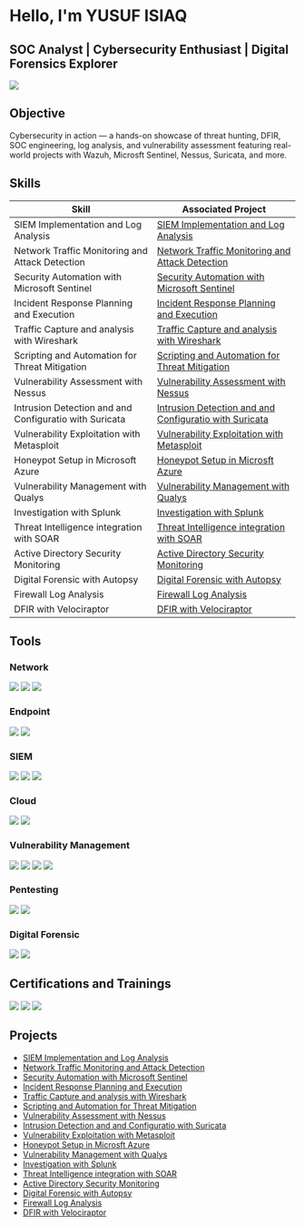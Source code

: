 # Hello, I'm YUSUF ISIAQ
## SOC Analyst | Cybersecurity Enthusiast | Digital Forensics Explorer

<a href="https://linkedin.com"><img src="https://img.shields.io/badge/-LinkedIn-0072b1?&style=for-the-badge&logo=linkedin&logoColor=white" /></a>





## Objective
Cybersecurity in action — a hands-on showcase of threat hunting, DFIR, SOC engineering, log analysis, and vulnerability assessment featuring real-world projects with Wazuh, Microsft Sentinel, Nessus, Suricata, and more.

## Skills

| Skill                                         | Associated Project         |
|-----------------------------------------------|----------------------------|
| SIEM Implementation and Log Analysis          | <a href="https://github.com/Cybernuggetz/SIEM-Implementation-and-Log-Analysis">SIEM Implementation and Log Analysis</a>|
| Network Traffic Monitoring and Attack Detection | <a href="https://github.com/Cybernuggetz/Network-Traffic-Monitoring-and-Attack-Detection">Network Traffic Monitoring and Attack Detection</a>|
| Security Automation with Microsoft Sentinel     | <a href="https://github.com/Cybernuggetz/-Security-Automation-with-Microsoft-Sentinel">Security Automation with Microsoft Sentinel   </a>|
| Incident Response Planning and Execution      | <a href="https://github.com/Cybernuggetz/Incident-Response-Planning-and-Execution-">Incident Response Planning and Execution </a>|
| Traffic Capture and analysis with Wireshark     | <a href="https://github.com/Cybernuggetz/Traffic-Capture-and-analysis-with-Wireshark">Traffic Capture and analysis with Wireshark</a>|
| Scripting and Automation for Threat Mitigation | <a href="https://github.com/Cybernuggetz/Scripting-and-Automation-for-Threat-Mitigation">Scripting and Automation for Threat Mitigation </a>|
| Vulnerability Assessment with Nessus        | <a href="https://github.com/Cybernuggetz/Vulnerability-Assessment-with-Nessus">Vulnerability Assessment with Nessus </a>|
| Intrusion Detection and and Configuratio with Suricata| <a href="https://github.com/Cybernuggetz/-Intrusion-Detection-and-and-Configuratio-with-Suricata"> Intrusion Detection and and Configuratio with Suricata</a>|
| Vulnerability Exploitation with Metasploit         | <a href="https://github.com/Cybernuggetz/-Vulnerability-Exploitation-with-Metasploit-">Vulnerability Exploitation with Metasploit </a>|
| Honeypot Setup in Microsoft Azure | <a href="https://github.com/Cybernuggetz/Honey-Pot">Honeypot Setup in Microsft Azure</a>|
| Vulnerability Management with Qualys         | <a href="https://github.com/Cybernuggetz/Vulnerability-Management-with-Qualys-">Vulnerability Management with Qualys </a>|
| Investigation with Splunk | <a href="https://github.com/Cybernuggetz/Alert-investigation-with-Splunk">Investigation with Splunk </a>|
| Threat Intelligence integration with SOAR | <a href="https://github.com/Cybernuggetz/Threat-Intelligence-integration-with-SOAR-">Threat Intelligence integration with SOAR</a>|
| Active Directory Security Monitoring | <a href="https://github.com/Cybernuggetz/Active-Directory-Security-Monitoring">Active Directory Security Monitoring </a>|
| Digital Forensic with Autopsy | <a href="https://github.com/Cybernuggetz/Digital-Forensic-with-Autopsy">Digital Forensic with Autopsy</a>|
| Firewall Log Analysis | <a href="https://github.com/Cybernuggetz/-Firewall-Log-Analysis">Firewall Log Analysis</a>|
| DFIR with Velociraptor | <a href="https://github.com/Cybernuggetz/DFIR-with-Velociraptor">DFIR with Velociraptor</a>|


## Tools


### Network
<div> 
   <a href="https://www.wireshark.org/"><img src="https://img.shields.io/badge/-Wireshark-1679A7?&style=for-the-badge&logo=Wireshark&logoColor=white" /></a>
   <a href="https://suricata.io/"> <img src="https://img.shields.io/badge/-Suricata-EF3B2D?&style=for-the-badge&logo=Suricata&logoColor=white" /></a> 
   <a href="https://www.snort.org/"><img src="https://img.shields.io/badge/-Snort-000000?&style=for-the-badge&logo=Snort&logoColor=white" /></a>
</div>

### Endpoint
<div>
   <a href="https://learn.microsoft.com/en-us/defender-endpoint/microsoft-defender-endpoint"><img src="https://img.shields.io/badge/-Microsoft_Defender_for_Endpoint-00A4EF?&style=for-the-badge&logo=Microsoft&logoColor=white" /></a>
   <a href="https://docs.velociraptor.app/"><img src="https://img.shields.io/badge/-Velociraptor-4B275F?&style=for-the-badge&logo=Velociraptor&logoColor=white" /></a>
</div>

### SIEM
<div>
    <a href="https://learn.microsoft.com/en-us/azure/sentinel/overview?tabs=defender-portal"><img src="https://img.shields.io/badge/-Microsoft_Sentinel-0078D4?&style=for-the-badge&logo=Microsoft&logoColor=white" /></a>
    <a href="https://www.splunk.com/"><img src="https://img.shields.io/badge/-Splunk-000000?&style=for-the-badge&logo=Splunk&logoColor=white" /></a>
   <a href="https://www.elastic.co/"> <img src="https://img.shields.io/badge/-Elastic-005571?&style=for-the-badge&logo=Elastic&logoColor=white" /></a>
</div>

### Cloud
<div>
   <a href="https://aws.amazon.com/free/?trk=2da1848f-e04f-49c6-8807-969126ffbf73&sc_channel=ps&ef_id=EAIaIQobChMIjJKkvLOFjwMVKwQGAB2Vyx_FEAAYASAAEgIxlfD_BwE:G:s&s_kwcid=AL!4422!3!733981739759!p!!g!!aws%20console!22258829493!178306028107&gad_campaignid=22258829493&gclid=EAIaIQobChMIjJKkvLOFjwMVKwQGAB2Vyx_FEAAYASAAEgIxlfD_BwE"> <img src="https://img.shields.io/badge/-AWS-232F3E?style=for-the-badge&logo=amazon-aws&logoColor=white" /></a>
    <a href="https://azure.microsoft.com/en-us/"><img src="https://img.shields.io/badge/-Microsoft_Azure-0089D6?&style=for-the-badge&logo=Microsoft-Azure&logoColor=white" />
    </a>    
</div>

### Vulnerability Management
<div>
    <a href="https://www.tenable.com/products/nessus"><img src="https://img.shields.io/badge/-Nessus-23B600?&style=for-the-badge&logo=Tenable&logoColor=white" /></a>
    <a href="https://www.openvas.org/"><img src="https://img.shields.io/badge/-OpenVAS-5CBB5A?&style=for-the-badge&logo=OpenVAS&logoColor=white" /></a>
    <a href="https://nmap.org/"><img src="https://img.shields.io/badge/-Nmap-000000?&style=for-the-badge&logo=Nmap&logoColor=white" /></a>
    <a href="https://www.qualys.com/"><img src="https://img.shields.io/badge/-Qualys-ED1C24?&style=for-the-badge&logo=Qualys&logoColor=white" /></a>    
    
</div>

### Pentesting
<div>
    <a href="https://www.metasploit.com/"><img src="https://img.shields.io/badge/Metasploit-000000?style=for-the-badge&color=black&labelColor=red" /></a>
    <a href="https://www.kali.org/tools/hydra/"><img src="https://img.shields.io/badge/-Hydra-000000?&style=for-the-badge&logo=Splunk&logoColor=white" /></a>
    
</div>

### Digital Forensic
<div>
    <a href="https://www.autopsy.com/"><img src="https://img.shields.io/badge/-Autopsy-000000?&style=for-the-badge&logoColor=white" /></a>
    <a href="https://docs.velociraptor.app/"><img src="https://img.shields.io/badge/-Velociraptor-4B275F?&style=for-the-badge&logo=Velociraptor&logoColor=white" /></a>
   
    
</div>


## Certifications and Trainings

<div>
<a href="https://www.coursera.org/professional-certificates/google-cybersecurity"><img src="https://img.shields.io/badge/-Google%20Cybersecurity%20Professional%20Course-4285F4?&style=for-the-badge&logo=google&logoColor=white" /></a>
<a href="https://www.netacad.com/courses/introduction-to-cybersecurity?courseLang=en-US"><img src="https://img.shields.io/badge/Cisco_Cybersecurity%20Training-1BA0D7?style=for-the-badge&logo=cisco&logoColor=white" /></a>
<a href="https://learn.microsoft.com/en-us/credentials/certifications/security-operations-analyst/?practice-assessment-type=certification"><img src="https://img.shields.io/badge/Microsoft_Certified-Security_Operations_Analyst_Associate-0078D4?style=for-the-badge&logo=microsoft&logoColor=white" /></a>
</div>

## Projects
- <a href="https://github.com/Cybernuggetz/SIEM-Implementation-and-Log-Analysis">SIEM Implementation and Log Analysis</a>
- <a href="https://github.com/Cybernuggetz/Network-Traffic-Monitoring-and-Attack-Detection">Network Traffic Monitoring and Attack Detection</a>
- <a href="https://github.com/Cybernuggetz/-Security-Automation-with-Microsoft-Sentinel">Security Automation with Microsoft Sentinel   </a>
- <a href="https://github.com/Cybernuggetz/Incident-Response-Planning-and-Execution-">Incident Response Planning and Execution </a>
- <a href="https://github.com/Cybernuggetz/Traffic-Capture-and-analysis-with-Wireshark">Traffic Capture and analysis with Wireshark</a>
- <a href="https://github.com/Cybernuggetz/Scripting-and-Automation-for-Threat-Mitigation">Scripting and Automation for Threat Mitigation </a>
- <a href="https://github.com/Cybernuggetz/Vulnerability-Assessment-with-Nessus">Vulnerability Assessment with Nessus </a>
- <a href="https://github.com/Cybernuggetz/-Intrusion-Detection-and-and-Configuratio-with-Suricata"> Intrusion Detection and and Configuratio with Suricata</a>
- <a href="https://github.com/Cybernuggetz/-Vulnerability-Exploitation-with-Metasploit-">Vulnerability Exploitation with Metasploit </a>
- <a href="https://github.com/Cybernuggetz/Honey-Pot">Honeypot Setup in Microsft Azure</a>
- <a href="https://github.com/Cybernuggetz/Vulnerability-Management-with-Qualys-">Vulnerability Management with Qualys </a>
- <a href="https://github.com/Cybernuggetz/Alert-investigation-with-Splunk">Investigation with Splunk </a>
- <a href="https://github.com/Cybernuggetz/Threat-Intelligence-integration-with-SOAR-">Threat Intelligence integration with SOAR</a>
- <a href="https://github.com/Cybernuggetz/Active-Directory-Security-Monitoring">Active Directory Security Monitoring </a>
- <a href="https://github.com/Cybernuggetz/Digital-Forensic-with-Autopsy">Digital Forensic with Autopsy</a>
- <a href="https://github.com/Cybernuggetz/-Firewall-Log-Analysis">Firewall Log Analysis</a>
- <a href="https://github.com/Cybernuggetz/DFIR-with-Velociraptor">DFIR with Velociraptor</a>
